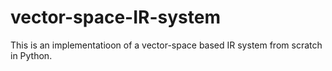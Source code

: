 # vector-space-IR-system
This is an implementatioon of a vector-space based IR system from scratch in Python. 
